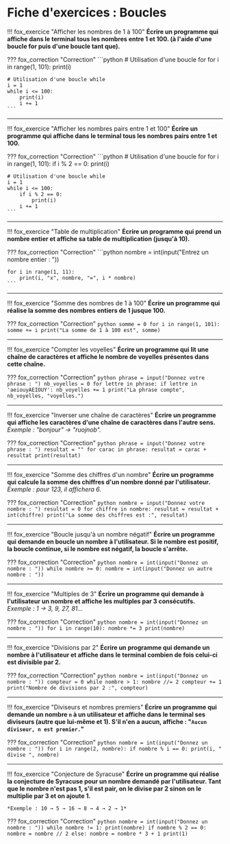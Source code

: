 # Fiche d'exercices : Boucles

!!! fox_exercice "Afficher les nombres de 1 à 100"
    **Écrire un programme qui affiche dans le terminal tous les nombres entre 1 et 100. (à l'aide d'une boucle for puis d'une boucle tant que).**

??? fox_correction "Correction"
    ```python
    # Utilisation d'une boucle for
    for i in range(1, 101):
        print(i)

    # Utilisation d'une boucle while
    i = 1
    while i <= 100:
        print(i)
        i += 1
    ```

---

!!! fox_exercice "Afficher les nombres pairs entre 1 et 100"
    **Écrire un programme qui affiche dans le terminal tous les nombres pairs entre 1 et 100.**

??? fox_correction "Correction"
    ```python
    # Utilisation d'une boucle for
    for i in range(1, 101):
        if i % 2 == 0:
            print(i)

    # Utilisation d'une boucle while
    i = 1
    while i <= 100:
        if i % 2 == 0:
            print(i)
        i += 1
    ```

---

!!! fox_exercice "Table de multiplication"
    **Écrire un programme qui prend un nombre entier et affiche sa table de multiplication (jusqu'à 10).**

??? fox_correction "Correction"
    ```python
    nombre = int(input("Entrez un nombre entier : "))

    for i in range(1, 11):
        print(i, "x", nombre, "=", i * nombre)
    ```

---

!!! fox_exercice "Somme des nombres de 1 à 100"
    **Écrire un programme qui réalise la somme des nombres entiers de 1 jusque 100.**

??? fox_correction "Correction"
    ```python
    somme = 0
    for i in range(1, 101):
        somme += i
    print("La somme de 1 à 100 est", somme)
    ```

---

!!! fox_exercice "Compter les voyelles"
    **Écrire un programme qui lit une chaîne de caractères et affiche le nombre de voyelles présentes dans cette chaîne.**

??? fox_correction "Correction"
    ```python
    phrase = input("Donnez votre phrase : ")
    nb_voyelles = 0
    for lettre in phrase:
        if lettre in 'aeiouyAEIOUY':
            nb_voyelles += 1
    print("La phrase compte", nb_voyelles, "voyelles.")
    ```

---

!!! fox_exercice "Inverser une chaîne de caractères"
    **Écrire un programme qui affiche les caractères d'une chaîne de caractères dans l'autre sens.**  
    *Exemple : "bonjour" → "ruojnob".*

??? fox_correction "Correction"
    ```python
    phrase = input("Donnez votre phrase : ")
    resultat = ""
    for carac in phrase:
        resultat = carac + resultat
    print(resultat)
    ```

---

!!! fox_exercice "Somme des chiffres d'un nombre"
    **Écrire un programme qui calcule la somme des chiffres d'un nombre donné par l'utilisateur.**  
    *Exemple : pour 123, il affichera 6.*

??? fox_correction "Correction"
    ```python
    nombre = input("Donnez votre nombre : ")
    resultat = 0
    for chiffre in nombre:
        resultat = resultat + int(chiffre)
    print("La somme des chiffres est :", resultat)
    ```

---

!!! fox_exercice "Boucle jusqu'à un nombre négatif"
    **Écrire un programme qui demande en boucle un nombre à l'utilisateur. Si le nombre est positif, la boucle continue, si le nombre est négatif, la boucle s'arrête.**

??? fox_correction "Correction"
    ```python
    nombre = int(input("Donnez un nombre : "))
    while nombre >= 0:
        nombre = int(input("Donnez un autre nombre : "))
    ```

---

!!! fox_exercice "Multiples de 3"
    **Écrire un programme qui demande à l'utilisateur un nombre et affiche les multiples par 3 consécutifs.**  
    *Exemple : 1 → 3, 9, 27, 81...*

??? fox_correction "Correction"
    ```python
    nombre = int(input("Donnez un nombre : "))
    for i in range(10):
        nombre *= 3
        print(nombre)
    ```

---

!!! fox_exercice "Divisions par 2"
    **Écrire un programme qui demande un nombre à l'utilisateur et affiche dans le terminal combien de fois celui-ci est divisible par 2.**

??? fox_correction "Correction"
    ```python
    nombre = int(input("Donnez un nombre : "))
    compteur = 0
    while nombre > 1:
        nombre //= 2
        compteur += 1
    print("Nombre de divisions par 2 :", compteur)
    ```

---

!!! fox_exercice "Diviseurs et nombres premiers"
    **Écrire un programme qui demande un nombre `n` à un utilisateur et affiche dans le terminal ses diviseurs (autre que lui-même et 1). S'il n'en a aucun, affiche : "`Aucun diviseur, n est premier.`"**

??? fox_correction "Correction"
    ```python
    nombre = int(input("Donnez un nombre : "))
    for i in range(2, nombre):
        if nombre % i == 0:
            print(i, " divise ", nombre)
    ```

---

!!! fox_exercice "Conjecture de Syracuse"
    **Écrire un programme qui réalise la conjecture de Syracuse pour un nombre demandé par l'utilisateur. Tant que le nombre n'est pas 1, s'il est pair, on le divise par 2 sinon on le multiplie par 3 et on ajoute 1.**

    *Exemple : 10 → 5 → 16 → 8 → 4 → 2 → 1*

??? fox_correction "Correction"
    ```python
    nombre = int(input("Donnez un nombre : "))
    while nombre != 1:
        print(nombre)
        if nombre % 2 == 0:
            nombre = nombre // 2
        else:
            nombre = nombre * 3 + 1
    print(1)
    ```